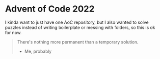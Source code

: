# Advent of Code 2022

I kinda want to just have one AoC repository, but I also wanted to solve puzzles instead of writing boilerplate or messing with folders, so this is ok for now.

> There's nothing more permanent than a temporary solution.
> - Me, probably
